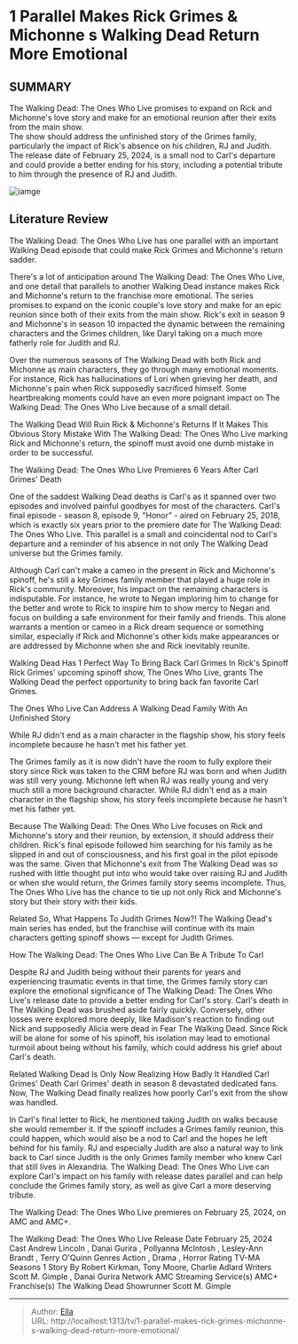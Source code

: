 # 1 Parallel Makes Rick Grimes &amp; Michonne s Walking Dead Return More Emotional


## SUMMARY 



The Walking Dead: The Ones Who Live promises to expand on Rick and Michonne&#39;s love story and make for an emotional reunion after their exits from the main show.   
The show should address the unfinished story of the Grimes family, particularly the impact of Rick&#39;s absence on his children, RJ and Judith.   
The release date of February 25, 2024, is a small nod to Carl&#39;s departure and could provide a better ending for his story, including a potential tribute to him through the presence of RJ and Judith.  

![iamge](https://static1.srcdn.com/wordpress/wp-content/uploads/2024/01/1-parallel-makes-rick-grimes-michonne-s-walking-dead-return-more-emotional.jpg)

## Literature Review
The Walking Dead: The Ones Who Live has one parallel with an important Walking Dead episode that could make Rick Grimes and Michonne&#39;s return sadder.




There&#39;s a lot of anticipation around The Walking Dead: The Ones Who Live, and one detail that parallels to another Walking Dead instance makes Rick and Michonne&#39;s return to the franchise more emotional. The series promises to expand on the iconic couple&#39;s love story and make for an epic reunion since both of their exits from the main show. Rick&#39;s exit in season 9 and Michonne&#39;s in season 10 impacted the dynamic between the remaining characters and the Grimes children, like Daryl taking on a much more fatherly role for Judith and RJ.




Over the numerous seasons of The Walking Dead with both Rick and Michonne as main characters, they go through many emotional moments. For instance, Rick has hallucinations of Lori when grieving her death, and Michonne&#39;s pain when Rick supposedly sacrificed himself. Some heartbreaking moments could have an even more poignant impact on The Walking Dead: The Ones Who Live because of a small detail.



The Walking Dead Will Ruin Rick &amp; Michonne&#39;s Returns If It Makes This Obvious Story Mistake   With The Walking Dead: The Ones Who Live marking Rick and Michonne&#39;s return, the spinoff must avoid one dumb mistake in order to be successful.    


 The Walking Dead: The Ones Who Live Premieres 6 Years After Carl Grimes&#39; Death 
          

One of the saddest Walking Dead deaths is Carl&#39;s as it spanned over two episodes and involved painful goodbyes for most of the characters. Carl&#39;s final episode - season 8, episode 9, &#34;Honor&#34; - aired on February 25, 2018, which is exactly six years prior to the premiere date for The Walking Dead: The Ones Who Live. This parallel is a small and coincidental nod to Carl&#39;s departure and a reminder of his absence in not only The Walking Dead universe but the Grimes family.




Although Carl can&#39;t make a cameo in the present in Rick and Michonne&#39;s spinoff, he&#39;s still a key Grimes family member that played a huge role in Rick&#39;s community. Moreover, his impact on the remaining characters is indisputable. For instance, he wrote to Negan imploring him to change for the better and wrote to Rick to inspire him to show mercy to Negan and focus on building a safe environment for their family and friends. This alone warrants a mention or cameo in a Rick dream sequence or something similar, especially if Rick and Michonne&#39;s other kids make appearances or are addressed by Michonne when she and Rick inevitably reunite.

Walking Dead Has 1 Perfect Way To Bring Back Carl Grimes In Rick&#39;s Spinoff   Rick Grimes&#39; upcoming spinoff show, The Ones Who Live, grants The Walking Dead the perfect opportunity to bring back fan favorite Carl Grimes.    



The Ones Who Live Can Address A Walking Dead Family With An Unfinished Story 
          

While RJ didn&#39;t end as a main character in the flagship show, his story feels incomplete because he hasn&#39;t met his father yet.




The Grimes family as it is now didn&#39;t have the room to fully explore their story since Rick was taken to the CRM before RJ was born and when Judith was still very young. Michonne left when RJ was really young and very much still a more background character. While RJ didn&#39;t end as a main character in the flagship show, his story feels incomplete because he hasn&#39;t met his father yet.

Because The Walking Dead: The Ones Who Live focuses on Rick and Michonne&#39;s story and their reunion, by extension, it should address their children. Rick&#39;s final episode followed him searching for his family as he slipped in and out of consciousness, and his first goal in the pilot episode was the same. Given that Michonne&#39;s exit from The Walking Dead was so rushed with little thought put into who would take over raising RJ and Judith or when she would return, the Grimes family story seems incomplete. Thus, The Ones Who Live has the chance to tie up not only Rick and Michonne&#39;s story but their story with their kids.



Related   So, What Happens To Judith Grimes Now?!   The Walking Dead&#39;s main series has ended, but the franchise will continue with its main characters getting spinoff shows — except for Judith Grimes.    



How The Walking Dead: The Ones Who Live Can Be A Tribute To Carl 
    

Despite RJ and Judith being without their parents for years and experiencing traumatic events in that time, the Grimes family story can explore the emotional significance of The Walking Dead: The Ones Who Live&#39;s release date to provide a better ending for Carl&#39;s story. Carl&#39;s death in The Walking Dead was brushed aside fairly quickly. Conversely, other losses were explored more deeply, like Madison&#39;s reaction to finding out Nick and supposedly Alicia were dead in Fear The Walking Dead. Since Rick will be alone for some of his spinoff, his isolation may lead to emotional turmoil about being without his family, which could address his grief about Carl&#39;s death.




Related   Walking Dead Is Only Now Realizing How Badly It Handled Carl Grimes&#39; Death   Carl Grimes&#39; death in season 8 devastated dedicated fans. Now, The Walking Dead finally realizes how poorly Carl&#39;s exit from the show was handled.    

In Carl&#39;s final letter to Rick, he mentioned taking Judith on walks because she would remember it. If the spinoff includes a Grimes family reunion, this could happen, which would also be a nod to Carl and the hopes he left behind for his family. RJ and especially Judith are also a natural way to link back to Carl since Judith is the only Grimes family member who knew Carl that still lives in Alexandria. The Walking Dead: The Ones Who Live can explore Carl&#39;s impact on his family with release dates parallel and can help conclude the Grimes family story, as well as give Carl a more deserving tribute.



The Walking Dead: The Ones Who Live premieres on February 25, 2024, on AMC and AMC&#43;.




The Walking Dead: The Ones Who Live   Release Date   February 25, 2024    Cast   Andrew Lincoln , Danai Gurira , Pollyanna McIntosh , Lesley-Ann Brandt , Terry O&#39;Quinn    Genres   Action , Drama , Horror    Rating   TV-MA    Seasons   1    Story By   Robert Kirkman, Tony Moore, Charlie Adlard    Writers   Scott M. Gimple , Danai Gurira    Network   AMC    Streaming Service(s)   AMC&#43;    Franchise(s)   The Walking Dead    Showrunner   Scott M. Gimple       


---

> Author: [Ella](https://instagram.hk.cn/)  
> URL: http://localhost:1313/tv/1-parallel-makes-rick-grimes-michonne-s-walking-dead-return-more-emotional/  

